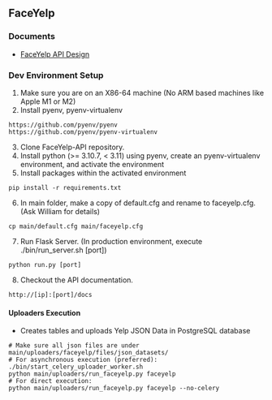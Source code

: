 ## FaceYelp

### Documents
- [FaceYelp API Design](https://docs.google.com/document/d/1cvx0RLAozOFaXrAdNLd8wsKsOPzj-ZBIeLHQnpzMB6Y/edit?usp=sharing)

### Dev Environment Setup
1. Make sure you are on an X86-64 machine (No ARM based machines like Apple M1 or M2)
2. Install pyenv, pyenv-virtualenv
```
https://github.com/pyenv/pyenv
https://github.com/pyenv/pyenv-virtualenv
```
3. Clone FaceYelp-API repository.
4. Install python (>= 3.10.7, < 3.11) using pyenv, create an pyenv-virtualenv environment, and activate the environment
5. Install packages within the activated environment
```
pip install -r requirements.txt
```
6. In main folder, make a copy of default.cfg and rename to faceyelp.cfg. (Ask William for details)
```
cp main/default.cfg main/faceyelp.cfg
```
7. Run Flask Server. (In production environment, execute ./bin/run_server.sh [port])
```
python run.py [port]
```
8. Checkout the API documentation.
```
http://[ip]:[port]/docs
```

#### Uploaders Execution

- Creates tables and uploads Yelp JSON Data in PostgreSQL database
```
# Make sure all json files are under main/uploaders/faceyelp/files/json_datasets/
# For asynchronous execution (preferred):
./bin/start_celery_uploader_worker.sh
python main/uploaders/run_faceyelp.py faceyelp
# For direct execution:
python main/uploaders/run_faceyelp.py faceyelp --no-celery
```
